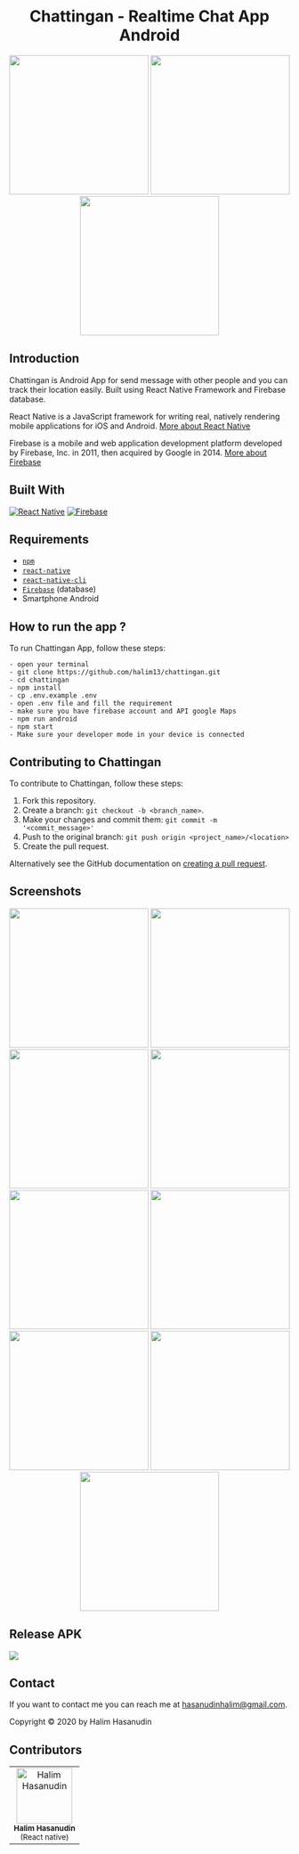 <h1 align="center">Chattingan - Realtime Chat App Android</h1>
<p align="center">
  <img width="250" src="./src/public/images/icon.png"/>
  <img width="250" src="https://badoystudio.com/wp-content/uploads/2019/05/firebase.png"/>
  <img width="250" src="https://angular.github.io/react-native-renderer/assets/react.png"/>
</p>

## Introduction

Chattingan is Android App for send message with other people and you can track their location easily. Built using React Native Framework and Firebase database.

React Native is a JavaScript framework for writing real, natively rendering mobile applications for iOS and Android. [More about React Native](https://facebook.github.io/react-native/)

Firebase is a mobile and web application development platform developed by Firebase, Inc. in 2011, then acquired by Google in 2014. [More about Firebase](https://console.firebase.google.com/u/0/?hl=id)

## Built With
[![React Native](https://img.shields.io/badge/ReactNative-0.60-blue)](https://facebook.github.io/react-native/)
[![Firebase](https://img.shields.io/badge/Firebase-orange)](https://firebase.google.com/?hl=id)

## Requirements
- [`npm`](https://www.npmjs.com/get-npm)
- [`react-native`](https://facebook.github.io/react-native/docs/getting-started)
- [`react-native-cli`](https://facebook.github.io/react-native/docs/getting-started)
- [`Firebase`](https://firebase.google.com/) (database)
- Smartphone Android

## How to run the app ?
To run Chattingan App, follow these steps:
```
- open your terminal
- git clone https://github.com/halim13/chattingan.git
- cd chattingan
- npm install
- cp .env.example .env
- open .env file and fill the requirement
- make sure you have firebase account and API google Maps
- npm run android
- npm start
- Make sure your developer mode in your device is connected
```

## Contributing to Chattingan
To contribute to Chattingan, follow these steps:

1. Fork this repository.
2. Create a branch: `git checkout -b <branch_name>`.
3. Make your changes and commit them: `git commit -m '<commit_message>'`
4. Push to the original branch: `git push origin <project_name>/<location>`
5. Create the pull request.

Alternatively see the GitHub documentation on [creating a pull request](https://help.github.com/en/github/collaborating-with-issues-and-pull-requests/creating-a-pull-request).

## Screenshots
<div align="center">
    <img width="250" src="./src/public/screenshoots/login.jpg">
    <img width="250" src="./src/public/screenshoots/register.jpg">
    <img width="250" src="./src/public/screenshoots/forgotPassword.jpg">
    <img width="250" src="./src/public/screenshoots/Profile.jpg">
    <img width="250" src="./src/public/screenshoots/addFriend.jpg">
    <img width="250" src="./src/public/screenshoots/friendlist.jpg">
    <img width="250" src="./src/public/screenshoots/friendProfile.jpg">
    <img width="250" src="./src/public/screenshoots/chatList.jpg">
    <img width="250" src="./src/public/screenshoots/chat.jpg">
</div>

## Release APK

<a href="https://drive.google.com/file/d/1LZAbQ4W-tPKYyARVNFec8ON_QgM8Ae8y/view?usp=sharing">
  <img src="https://img.shields.io/badge/Download%20from-Google%20Drive-blue.svg?style=popout&logo=google-drive"/>
</a>

## Contact

If you want to contact me you can reach me at <hasanudinhalim@gmail.com>.

Copyright © 2020 by Halim Hasanudin

## Contributors

<center>
<ul>

</ul>
  <table>
    <tr>
      <td align="center">
        <a href="https://github.com/halim13">
          <img width="100" src="https://avatars0.githubusercontent.com/u/11336853?s=460&v=4" alt="Halim Hasanudin"><br/>
        </a>
          <sub><b>Halim Hasanudin</b></sub><br/>
          <sub>(React native)</sub>
      </td>
    </tr>
  </table>
</center>
